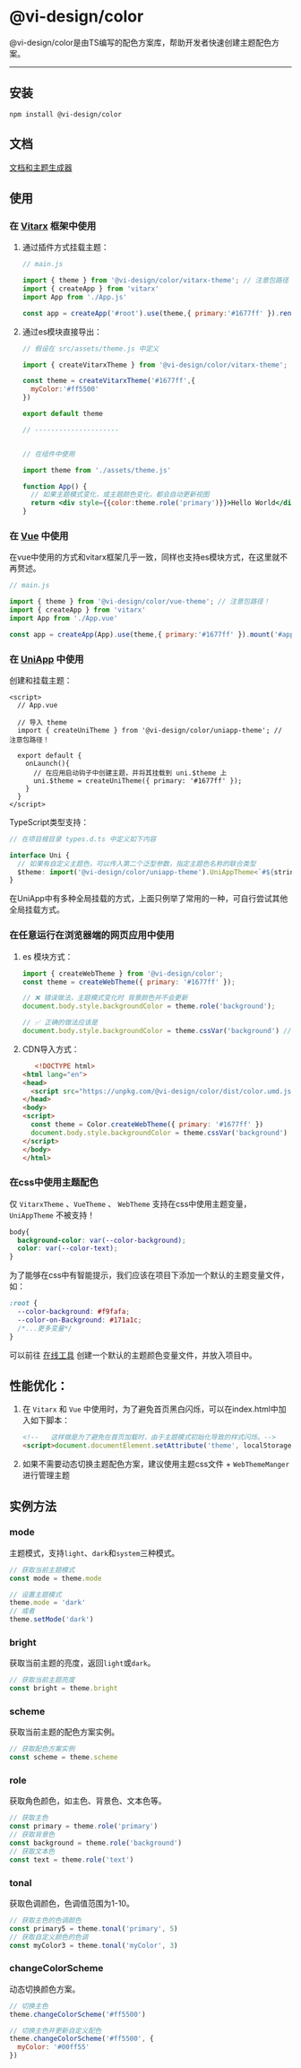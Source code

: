 # @vi-design/color
@vi-design/color是由TS编写的配色方案库，帮助开发者快速创建主题配色方案。
___________________________________________________________________

## 安装
```shell
npm install @vi-design/color
```
## 文档

[文档和主题生成器](https://color.visdev.cn/)

## 使用

### 在 [Vitarx](https://vitarx.cn/) 框架中使用

1. 通过插件方式挂载主题：

    ```js
    // main.js
    
    import { theme } from '@vi-design/color/vitarx-theme'; // 注意包路径！
    import { createApp } from 'vitarx'
    import App from './App.js'
    
    const app = createApp('#root').use(theme,{ primary:'#1677ff' }).render(App)
    ```

2. 通过es模块直接导出：

    ```jsx
    // 假设在 src/assets/theme.js 中定义 
    
    import { createVitarxTheme } from '@vi-design/color/vitarx-theme';
    
    const theme = createVitarxTheme('#1677ff',{
      myColor:'#ff5500'
    })
    
    export default theme
    
    // ---------------------
    
    
    // 在组件中使用
    
    import theme from './assets/theme.js'
    
    function App() {
      // 如果主题模式变化，或主题颜色变化，都会自动更新视图
      return <div style={{color:theme.role('primary')}}>Hello World</div>
    }
    ```

### 在 [Vue](https://vuejs.org/) 中使用

在vue中使用的方式和vitarx框架几乎一致，同样也支持es模块方式，在这里就不再赘述。

```js
// main.js

import { theme } from '@vi-design/color/vue-theme'; // 注意包路径！
import { createApp } from 'vitarx'
import App from './App.vue'

const app = createApp(App).use(theme,{ primary:'#1677ff' }).mount('#app')
```

### 在 [UniApp](https://uniapp.dcloud.net.cn/) 中使用

创建和挂载主题：

```vue
<script>
  // App.vue
  
  // 导入 theme
  import { createUniTheme } from '@vi-design/color/uniapp-theme'; // 注意包路径！
  
  export default {
    onLaunch(){
      // 在应用启动钩子中创建主题，并将其挂载到 uni.$theme 上
      uni.$theme = createUniTheme({ primary: '#1677ff' });
    }
  }
</script>
```

TypeScript类型支持：

```ts
// 在项目根目录 types.d.ts 中定义如下内容

interface Uni {
  // 如果有自定义主题色，可以传入第二个泛型参数，指定主题色名称的联合类型
  $theme: import('@vi-design/color/uniapp-theme').UniAppTheme<`#${string}`>
}
```

在UniApp中有多种全局挂载的方式，上面只例举了常用的一种，可自行尝试其他全局挂载方式。

### 在任意运行在浏览器端的网页应用中使用

1. es 模块方式：
    
    ```js
    import { createWebTheme } from '@vi-design/color';
    const theme = createWebTheme({ primary: '#1677ff' });
    
    // ❌ 错误做法，主题模式变化时 背景颜色并不会更新
    document.body.style.backgroundColor = theme.role('background');
    
    // ✅ 正确的做法应该是
    document.body.style.backgroundColor = theme.cssVar('background') // 赋值的则是 var(--color-background)
    ```

2. CDN导入方式：

    ```html
       <!DOCTYPE html>
    <html lang="en">
    <head>
      <script src="https://unpkg.com/@vi-design/color/dist/color.umd.js"></script>
    </head>
    <body>
    <script>
      const theme = Color.createWebTheme({ primary: '#1677ff' })
      document.body.style.backgroundColor = theme.cssVar('background')
    </script>
    </body>
    </html>
    ```

### 在css中使用主题配色

仅 `VitarxTheme` 、`VueTheme` 、 `WebTheme` 支持在css中使用主题变量，`UniAppTheme` 不被支持！

```css
body{
  background-color: var(--color-background);
  color: var(--color-text);
}
```

为了能够在css中有智能提示，我们应该在项目下添加一个默认的主题变量文件，如：

```css
:root {
  --color-background: #f9fafa;
  --color-on-Background: #171a1c;
  /*...更多变量*/
}
```

可以前往 [在线工具](https://color.visdev.cn/) 创建一个默认的主题颜色变量文件，并放入项目中。

## 性能优化：

1. 在 `Vitarx` 和 `Vue` 中使用时，为了避免首页黑白闪烁，可以在index.html中加入如下脚本：

    ```html
    <!--   这样做是为了避免在首页加载时，由于主题模式初始化导致的样式闪烁。-->
    <script>document.documentElement.setAttribute('theme', localStorage.getItem('_CACHE_THEME_MODE')||(window.matchMedia('(prefers-color-scheme: dark)').matches ? 'dark' : 'light'));</script>
    ```
2. 如果不需要动态切换主题配色方案，建议使用主题css文件 + `WebThemeManger` 进行管理主题

## 实例方法

### mode
主题模式，支持`light`、`dark`和`system`三种模式。

```js
// 获取当前主题模式
const mode = theme.mode

// 设置主题模式
theme.mode = 'dark'
// 或者
theme.setMode('dark')
```

### bright
获取当前主题的亮度，返回`light`或`dark`。

```js
// 获取当前主题亮度
const bright = theme.bright
```

### scheme
获取当前主题的配色方案实例。

```js
// 获取配色方案实例
const scheme = theme.scheme
```

### role
获取角色颜色，如主色、背景色、文本色等。

```js
// 获取主色
const primary = theme.role('primary')
// 获取背景色
const background = theme.role('background')
// 获取文本色
const text = theme.role('text')
```

### tonal
获取色调颜色，色调值范围为1-10。

```js
// 获取主色的色调颜色
const primary5 = theme.tonal('primary', 5)
// 获取自定义颜色的色调
const myColor3 = theme.tonal('myColor', 3)
```

### changeColorScheme
动态切换颜色方案。

```js
// 切换主色
theme.changeColorScheme('#ff5500')

// 切换主色并更新自定义配色
theme.changeColorScheme('#ff5500', {
  myColor: '#00ff55'
})
```

